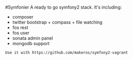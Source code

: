 #Symfonier
A ready to go symfony2 stack. It's including:

* composer
* twitter bootstrap + compass + file watching
* fos rest
* fos user
* sonata admin panel
* mongodb support

```
Use it with https://github.com/makeros/symfony2-vagrant
```
